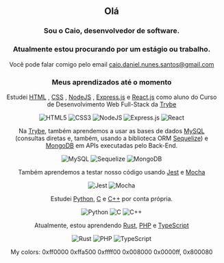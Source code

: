 <div align="center">
          
## Olá

### Sou o Caio, desenvolvedor de software.

### Atualmente estou procurando por um estágio ou trabalho.

Você pode falar comigo pelo email caio.daniel.nunes.santos@gmail.com

### Meus aprendizados até o momento

Estudei [HTML](https://developer.mozilla.org/en-US/docs/Web/HTML)
, [CSS](https://developer.mozilla.org/en-US/docs/Web/CSS)
, [NodeJS](https://nodejs.org/) 
, [Express.js](https://expressjs.com/)
e  [React.js](https://reactjs.org/)
como aluno do Curso de Desenvolvimento Web Full-Stack da
[Trybe](https://www.credential.net/profile/caiodanielnunessantos488633/wallet)
     
![HTML5](https://img.shields.io/badge/html5-%23E34F26.svg?style=for-the-badge&logo=html5&logoColor=white)
![CSS3](https://img.shields.io/badge/css3-%231572B6.svg?style=for-the-badge&logo=css3&logoColor=white)
![NodeJS](https://img.shields.io/badge/node.js-6DA55F?style=for-the-badge&logo=node.js&logoColor=white)
![Express.js](https://img.shields.io/badge/express.js-%23404d59.svg?style=for-the-badge&logo=express&logoColor=%2361DAFB)
![React](https://img.shields.io/badge/react-%2320232a.svg?style=for-the-badge&logo=react&logoColor=%2361DAFB)

Na [Trybe](https://www.credential.net/profile/caiodanielnunessantos488633/wallet), também aprendemos
a usar as bases de dados [MySQL](https://www.mysql.com/)
(consultas diretas e, também, usando a biblioteca ORM [Sequelize](https://sequelize.org/))
e [MongoDB](https://www.mongodb.com/) em APIs executadas pelo Back-End.

![MySQL](https://img.shields.io/badge/mysql-%2300f.svg?style=for-the-badge&logo=mysql&logoColor=white)
![Sequelize](https://img.shields.io/badge/Sequelize-52B0E7?style=for-the-badge&logo=Sequelize&logoColor=white)
![MongoDB](https://img.shields.io/badge/MongoDB-%234ea94b.svg?style=for-the-badge&logo=mongodb&logoColor=white)


          
Também aprendemos a testar nosso código usando [Jest](https://jestjs.io/) e [Mocha](https://mochajs.org/)
          
![Jest](https://img.shields.io/badge/-jest-%23C21325?style=for-the-badge&logo=jest&logoColor=white)
![Mocha](https://img.shields.io/badge/-mocha-%238D6748?style=for-the-badge&logo=mocha&logoColor=white)

Estudei
[Python](https://www.python.org/),
[C](https://www.iso.org/standard/74528.html)
e [C++](https://www.iso.org/standard/79358.html)
por conta própria.

![Python](https://img.shields.io/badge/python-3670A0?style=for-the-badge&logo=python&logoColor=ffdd54)
![C](https://img.shields.io/badge/c-%2300599C.svg?style=for-the-badge&logo=c&logoColor=white)
![C++](https://img.shields.io/badge/c++-%2300599C.svg?style=for-the-badge&logo=c%2B%2B&logoColor=white)

Atualmente, estou aprendendo [Rust](https://www.rust-lang.org/), [PHP](https://www.php.net/) e
[TypeScript](https://www.typescriptlang.org/)

![Rust](https://img.shields.io/badge/rust-%23000000.svg?style=for-the-badge&logo=rust&logoColor=white)
![PHP](https://img.shields.io/badge/php-%23777BB4.svg?style=for-the-badge&logo=php&logoColor=white)
![TypeScript](https://img.shields.io/badge/typescript-%23007ACC.svg?style=for-the-badge&logo=typescript&logoColor=white)

My colors: 0xff0000 0xffa500 0xffff00 0x008000 0x0000ff, 0x800080

</div>
